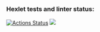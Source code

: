 ### Hexlet tests and linter status:
[![Actions Status](https://github.com/impuls64s/python-project-lvl1/workflows/hexlet-check/badge.svg)](https://github.com/impuls64s/python-project-lvl1/actions)
<a href="https://codeclimate.com/github/impuls64s/python-project-lvl1/maintainability"><img src="https://api.codeclimate.com/v1/badges/cf28bb5088a04b2b6842/maintainability" /></a>
